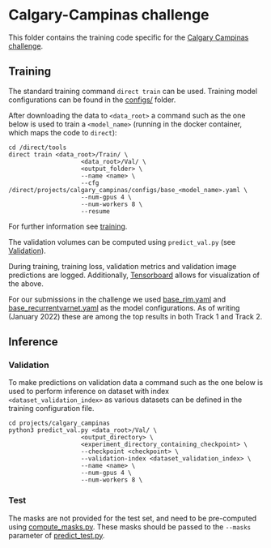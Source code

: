 # Calgary-Campinas challenge
This folder contains the training code specific for the [Calgary Campinas challenge](https://sites.google.com/view/calgary-campinas-dataset/mr-reconstruction-challenge).

## Training
The standard training command `direct train` can be used. Training model configurations can be found in the [configs/](configs) folder.

After downloading the data to `<data_root>` a command such as the one below is used to train a `<model_name>` (running in the docker container, which maps the code to `direct`):
```
cd /direct/tools
direct train <data_root>/Train/ \
                    <data_root>/Val/ \
                    <output_folder> \
                    --name <name> \
                    --cfg /direct/projects/calgary_campinas/configs/base_<model_name>.yaml \
                    --num-gpus 4 \
                    --num-workers 8 \
                    --resume
```

For further information see [training](../../docs/training.rst).

The validation volumes can be computed using `predict_val.py` (see [Validation](#validation)).

During training, training loss, validation metrics and validation image predictions are logged. Additionally, [Tensorboard](#tensorboard) allows for visualization of the above.

For our submissions in the challenge we used [base_rim.yaml](configs/base_rim.yaml) and [base_recurrentvarnet.yaml](configs/base_recurrentvarnet.yaml) as the model configurations.
As of writing (January 2022) these are among the top results in both Track 1 and Track 2.

## Inference

### Validation
To make predictions on validation data a command such as the one below is used to perform inference on dataset with index `<dataset_validation_index>` as various datasets can be defined in the training configuration file.
```
cd projects/calgary_campinas
python3 predict_val.py <data_root>/Val/ \
                    <output_directory> \
                    <experiment_directory_containing_checkpoint> \
                    --checkpoint <checkpoint> \
                    --validation-index <dataset_validation_index> \
                    --name <name> \
                    --num-gpus 4 \
                    --num-workers 8 \
```
### Test
The masks are not provided for the test set, and need to be pre-computed using [compute_masks.py](compute_masks.py).
These masks should be passed to the `--masks` parameter of [predict_test.py](predict_test.py).
